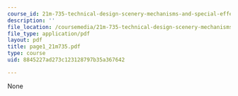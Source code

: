 ```yaml
---
course_id: 21m-735-technical-design-scenery-mechanisms-and-special-effects-spring-2004
description: ''
file_location: /coursemedia/21m-735-technical-design-scenery-mechanisms-and-special-effects-spring-2004/8845227ad273c123128797b35a367642_page1_21m735.pdf
file_type: application/pdf
layout: pdf
title: page1_21m735.pdf
type: course
uid: 8845227ad273c123128797b35a367642

---
```

None